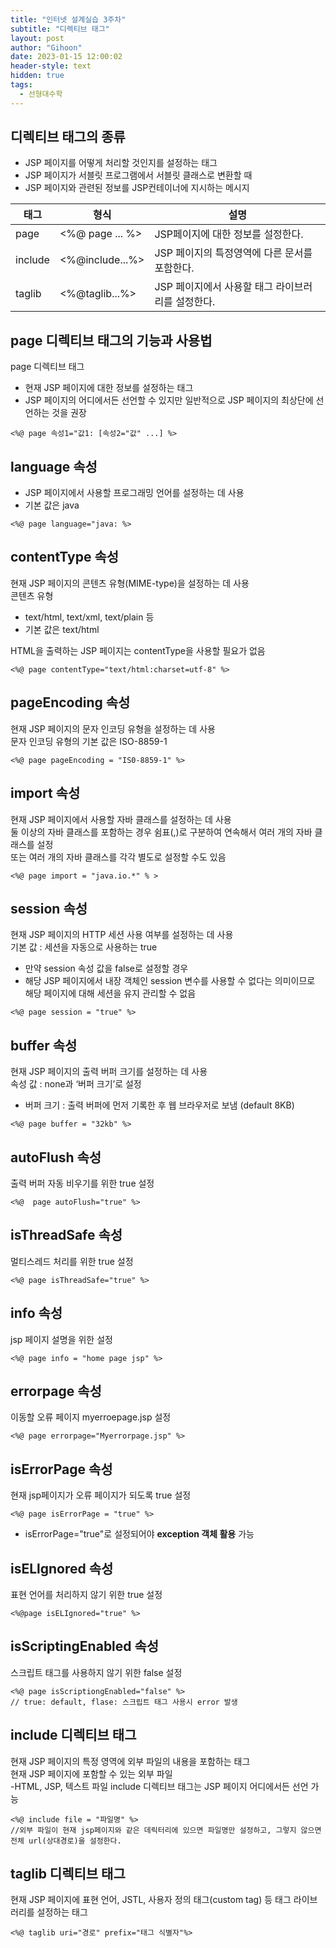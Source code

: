 ```yaml
---
title: "인터넷 설계실습 3주차"
subtitle: "디렉티브 태그"
layout: post
author: "Gihoon"
date: 2023-01-15 12:00:02
header-style: text
hidden: true
tags:
  - 선형대수학
---
```

## 디렉티브 태그의 종류
- JSP 페이지를 어떻게 처리할 것인지를 설정하는 태그
- JSP 페이지가 서블릿 프로그램에서 서블릿 클래스로 변환할 때
- JSP 페이지와 관련된 정보를 JSP컨테이너에 지시하는 메시지

| 태그 | 형식 | 설명 |  
| --- | --- | --- |  
| page | <%@ page ... %> | JSP페이지에 대한 정보를 설정한다. |    
| include | <%@include...%> |JSP 페이지의 특정영역에 다른 문서를 포함한다. |    
| taglib | <%@taglib...%> | JSP 페이지에서 사용할 태그 라이브러리를 설정한다. |

## page 디렉티브 태그의 기능과 사용법
page 디렉티브 태그
- 현재 JSP 페이지에 대한 정보를 설정하는 태그
- JSP 페이지의 어디에서든 선언할 수 있지만 일반적으로 JSP 페이지의 최상단에 선언하는 것을 권장  
```
<%@ page 속성1="값1: [속성2="값" ...] %>
```
  
## language 속성
- JSP 페이지에서 사용할 프로그래밍 언어를 설정하는 데 사용
- 기본 값은 java
```
<%@ page language="java: %>
```
  
## contentType 속성
현재 JSP 페이지의 콘텐츠 유형(MIME-type)을 설정하는 데 사용  
콘텐츠 유형
- text/html, text/xml, text/plain 등
- 기본 값은 text/html
  
HTML을 출력하는 JSP 페이지는 contentType을 사용할 필요가 없음  
```
<%@ page contentType="text/html:charset=utf-8" %>
```
  
## pageEncoding 속성
현재 JSP 페이지의 문자 인코딩 유형을 설정하는 데 사용  
문자 인코딩 유형의 기본 값은 ISO-8859-1
```
<%@ page pageEncoding = "IS0-8859-1" %>	
```
  
##  import 속성
현재 JSP 페이지에서 사용할 자바 클래스를 설정하는 데 사용  
둘 이상의 자바 클래스를 포함하는 경우 쉼표(,)로 구분하여 연속해서 여러 개의 자바 클래스를 설정  
또는 여러 개의 자바 클래스를 각각 별도로 설정할 수도 있음  
```
<%@ page import = "java.io.*" % >
```
  
## session 속성
현재 JSP 페이지의 HTTP 세션 사용 여부를 설정하는 데 사용  
기본 값 : 세션을 자동으로 사용하는 true
- 만약 session 속성 값을 false로 설정할 경우
- 해당 JSP 페이지에서 내장 객체인 session 변수를 사용할 수 없다는 의미이므로 해당 페이지에 대해 세션을 유지 관리할 수 없음  
```
<%@ page session = "true" %>
```
  
## buffer 속성
현재 JSP 페이지의 출력 버퍼 크기를 설정하는 데 사용  
속성 값 : none과 ‘버퍼 크기’로 설정
- 버퍼 크기 : 출력 버퍼에 먼저 기록한 후 웹 브라우저로 보냄 (default 8KB)  
```
<%@ page buffer = "32kb" %>
```

## autoFlush 속성
출력 버퍼 자동 비우기를 위한 true 설정  
```
<%@  page autoFlush="true" %>
```
  
## isThreadSafe 속성
멀티스레드 처리를 위한 true 설정  
```
<%@ page isThreadSafe="true" %>
```
  
## info 속성
jsp 페이지 설명을 위한 설정  
```
<%@ page info = "home page jsp" %>
```
  
## errorpage 속성
이동할 오류 페이지 myerroepage.jsp 설정  
```
<%@ page errorpage="Myerrorpage.jsp" %>
```
  
## isErrorPage 속성
현재 jsp페이지가 오류 페이지가 되도록 true 설정  
```
<%@ page isErrorPage = "true" %>
```
- isErrorPage="true"로 설정되어야 **exception 객체 활용** 가능

## isELlgnored 속성
표현 언어를 처리하지 않기 위한 true 설정  
```
<%@page isELIgnored="true" %>
```
  
## isScriptingEnabled 속성
스크립트 태그를 사용하지 않기 위한 false 설정  
```
<%@ page isScriptiongEnabled="false" %>
// true: default, flase: 스크립트 태그 사용시 error 발생
```
  
## include 디렉티브 태그
현재 JSP 페이지의 특정 영역에 외부 파일의 내용을 포함하는 태그  
현재 JSP 페이지에 포함할 수 있는 외부 파일  
-HTML, JSP, 텍스트 파일
include 디렉티브 태그는 JSP 페이지 어디에서든 선언 가능  
```
<%@ include file = "파일명" %>
//외부 파일이 현재 jsp페이지와 같은 데릭터리에 있으면 파일명만 설정하고, 그렇지 않으면 전체 url(상대경로)을 설정한다.
```
  
## taglib 디렉티브 태그
현재 JSP 페이지에 표현 언어, JSTL, 사용자 정의 태그(custom tag) 등 태그 라이브러리를 설정하는 태그  
```
<%@ taglib uri="경로" prefix="태그 식별자"%>
```
 

  




